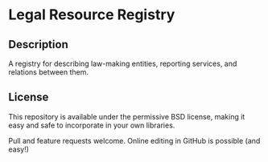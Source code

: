 Legal Resource Registry
=======================

Description
-----------

A registry for describing law-making entities, reporting services, and relations between them.

License
-------

This repository is available under the permissive BSD license, making it easy and safe to incorporate in your own libraries.

Pull and feature requests welcome. Online editing in GitHub is possible (and easy!)
